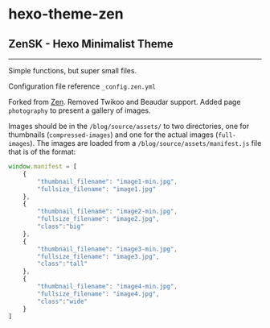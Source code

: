 # hexo-theme-zen
## ZenSK - Hexo Minimalist Theme

---

Simple functions, but super small files.

Configuration file reference `_config.zen.yml`

Forked from [Zen](https://github.com/mouyase/hexo-theme-zen). Removed Twikoo and Beaudar support. Added page `photography` to present a gallery of images.

Images should be in the `/blog/source/assets/` to two directories, one for thumbnails (`compressed-images`) and one for the actual images (`full-images`). The images are loaded from a `/blog/source/assets/manifest.js` file that is of the format:

```js
window.manifest = [
    {
        "thumbnail_filename": "image1-min.jpg",
        "fullsize_filename": "image1.jpg"
    },
    {
        "thumbnail_filename": "image2-min.jpg",
        "fullsize_filename": "image2.jpg",
        "class":"big"
    },
    {
        "thumbnail_filename": "image3-min.jpg",
        "fullsize_filename": "image3.jpg",
        "class":"tall"
    },
    {
        "thumbnail_filename": "image4-min.jpg",
        "fullsize_filename": "image4.jpg",
        "class":"wide"
    }
]
```